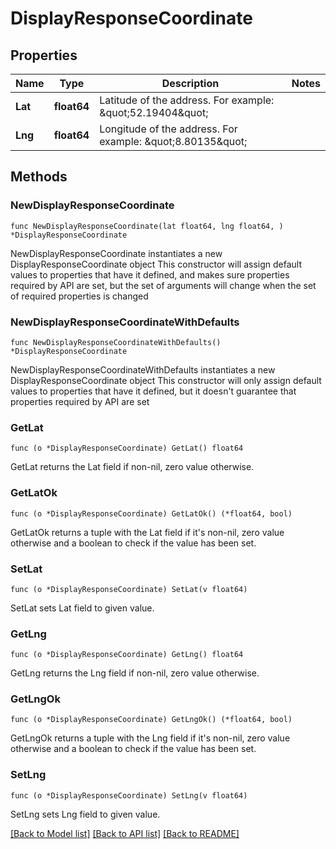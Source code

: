 # DisplayResponseCoordinate

## Properties

Name | Type | Description | Notes
------------ | ------------- | ------------- | -------------
**Lat** | **float64** | Latitude of the address. For example: \&quot;52.19404\&quot; | 
**Lng** | **float64** | Longitude of the address. For example: \&quot;8.80135\&quot; | 

## Methods

### NewDisplayResponseCoordinate

`func NewDisplayResponseCoordinate(lat float64, lng float64, ) *DisplayResponseCoordinate`

NewDisplayResponseCoordinate instantiates a new DisplayResponseCoordinate object
This constructor will assign default values to properties that have it defined,
and makes sure properties required by API are set, but the set of arguments
will change when the set of required properties is changed

### NewDisplayResponseCoordinateWithDefaults

`func NewDisplayResponseCoordinateWithDefaults() *DisplayResponseCoordinate`

NewDisplayResponseCoordinateWithDefaults instantiates a new DisplayResponseCoordinate object
This constructor will only assign default values to properties that have it defined,
but it doesn't guarantee that properties required by API are set

### GetLat

`func (o *DisplayResponseCoordinate) GetLat() float64`

GetLat returns the Lat field if non-nil, zero value otherwise.

### GetLatOk

`func (o *DisplayResponseCoordinate) GetLatOk() (*float64, bool)`

GetLatOk returns a tuple with the Lat field if it's non-nil, zero value otherwise
and a boolean to check if the value has been set.

### SetLat

`func (o *DisplayResponseCoordinate) SetLat(v float64)`

SetLat sets Lat field to given value.


### GetLng

`func (o *DisplayResponseCoordinate) GetLng() float64`

GetLng returns the Lng field if non-nil, zero value otherwise.

### GetLngOk

`func (o *DisplayResponseCoordinate) GetLngOk() (*float64, bool)`

GetLngOk returns a tuple with the Lng field if it's non-nil, zero value otherwise
and a boolean to check if the value has been set.

### SetLng

`func (o *DisplayResponseCoordinate) SetLng(v float64)`

SetLng sets Lng field to given value.



[[Back to Model list]](../README.md#documentation-for-models) [[Back to API list]](../README.md#documentation-for-api-endpoints) [[Back to README]](../README.md)


